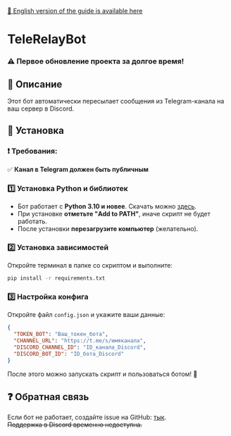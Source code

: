 [📖 English version of the guide is available here](https://github.com/npcx42/telegram-to-discord-bot/blob/main/README_en.md)
# TeleRelayBot 

### ⚠️ Первое обновление проекта за долгое время!  

## 📌 Описание  
Этот бот автоматически пересылает сообщения из Telegram-канала на ваш сервер в Discord.  

## 🔧 Установка  

### ❗ Требования:  
✅ **Канал в Telegram должен быть публичным**  

### 1️⃣ Установка Python и библиотек  
- Бот работает с **Python 3.10 и новее**. Скачать можно [здесь](https://www.python.org/downloads/).  
- При установке **отметьте "Add to PATH"**, иначе скрипт не будет работать.  
- После установки **перезагрузите компьютер** (желательно).  

### 2️⃣ Установка зависимостей  
Откройте терминал в папке со скриптом и выполните:  
```sh
pip install -r requirements.txt
```  

### 3️⃣ Настройка конфига  
Откройте файл `config.json` и укажите ваши данные:  
```json
{
  "TOKEN_BOT": "Ваш_токен_бота",
  "CHANNEL_URL": "https://t.me/s/имяканала",
  "DISCORD_CHANNEL_ID": "ID_канала_Discord",
  "DISCORD_BOT_ID": "ID_бота_Discord"
}
```  
После этого можно запускать скрипт и пользоваться ботом! 🚀  

## ❓ Обратная связь  
Если бот не работает, создайте issue на GitHub: [тык](https://github.com/npcx42/telegram-to-discord-bot/issues/new).  
~~Поддержка в Discord временно недоступна.~~
